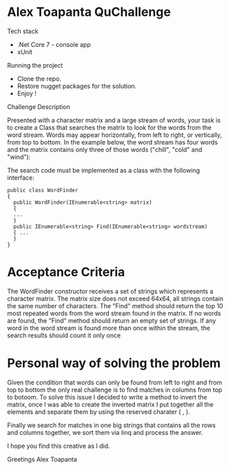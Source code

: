 # Alex Toapanta QuChallenge
Tech stack
- .Net Core 7 - console app
- xUnit

Running the project
- Clone the repo.
- Restore nugget packages for the solution.
- Enjoy ! 

Challenge Description

Presented with a character matrix and a large stream of words, your task is to create a Class
that searches the matrix to look for the words from the word stream. Words may appear
horizontally, from left to right, or vertically, from top to bottom. In the example below, the word
stream has four words and the matrix contains only three of those words ("chill", "cold" and
"wind"):

The search code must be implemented as a class with the following interface:
```
public class WordFinder
{
  public WordFinder(IEnumerable<string> matrix) 
  {
  ...
  }
  public IEnumerable<string> Find(IEnumerable<string> wordstream)
  { ...
  }
}
```
# Acceptance Criteria
The WordFinder constructor receives a set of strings which represents a character matrix. The
matrix size does not exceed 64x64, all strings contain the same number of characters. The
"Find" method should return the top 10 most repeated words from the word stream found in the
matrix. If no words are found, the "Find" method should return an empty set of strings. If any
word in the word stream is found more than once within the stream, the search results
should count it only once

# Personal way of solving the problem 
Given the condition that words can only be found from left to right and from top to bottom the only real challenge is to find matches in columns from top to botoom. 
To solve this issue I decided to write a method to invert the matrix, once I was able to create the inverted matrix I put together all the elements and separate them by using the reserved charater ( , ).

Finally we search for matches in one big strings that contains all the rows and columns together, we sort them via linq and process the answer.

I hope you find this creative as I did. 

Greetings 
Alex Toapanta

